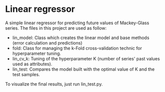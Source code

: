 # Linear regressor

A simple linear regressor for predicting future values of Mackey-Glass series. The files in this project are used as follow:

- lin_model: Class which creates the linear model and base methods (error calculation and predictions)
- fold: Class for managing the k-Fold cross-validation technic for hyperparameter tuning.
- lin_cv_k: Tuning of the hyperparameter K (number of series' past values used as attributes).
- lin_test: Compares the model built with the optimal value of K and the test samples.

To visualize the final results, just run lin_test.py.